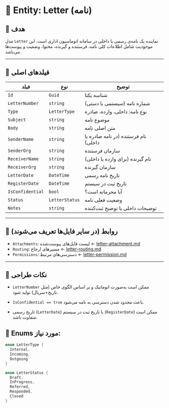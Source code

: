

# 📄 Entity: Letter (نامه)

## 🎯 هدف
مدل `Letter` نماینده یک نامه‌ی رسمی یا داخلی در سامانه اتوماسیون اداری است. این موجودیت شامل اطلاعات کلی نامه، فرستنده و گیرنده، محتوا، وضعیت و پیوست‌ها می‌باشد.

---

## 🧱 فیلدهای اصلی

| فیلد | نوع | توضیح |
|------|-----|-------|
| `Id` | `Guid` | شناسه یکتا |
| `LetterNumber` | `string` | شماره نامه (سیستمی یا دستی) |
| `Type` | `LetterType` | نوع نامه: داخلی، وارده، صادره |
| `Subject` | `string` | موضوع نامه |
| `Body` | `string` | متن اصلی نامه |
| `SenderName` | `string` | نام فرستنده (در نامه صادره یا داخلی) |
| `SenderOrg` | `string` | سازمان فرستنده |
| `ReceiverName` | `string` | نام گیرنده (برای وارده یا داخلی) |
| `ReceiverOrg` | `string` | سازمان گیرنده |
| `LetterDate` | `DateTime` | تاریخ نامه رسمی |
| `RegisterDate` | `DateTime` | تاریخ ثبت در سیستم |
| `IsConfidential` | `bool` | آیا محرمانه است؟ |
| `Status` | `LetterStatus` | وضعیت فعلی نامه |
| `Notes` | `string` | توضیحات داخلی یا توضیح ثبت‌کننده |

---

## 🔁 روابط (در سایر فایل‌ها تعریف می‌شوند)

- `Attachments`: لیست فایل‌های پیوست‌شده ← [letter-attachment.md](letter-attachment.md)
- `Routing`: مسیرهای ارجاع ← [letter-routing.md](letter-routing.md)
- `Permissions`: دسترسی‌های مرتبط ← [letter-permission.md](letter-permission.md)

---
## 🧩 نکات طراحی

- `LetterNumber` ممکن است به‌صورت اتوماتیک و بر اساس الگوی خاص (مثل تاریخ+سریال) تولید شود.
    
- `IsConfidential == true` باعث محدود شدن دسترسی به نامه می‌شود.
    
- تاریخ رسمی (`LetterDate`) با تاریخ ثبت در سیستم (`RegisterDate`) ممکن است متفاوت باشد.
## 🔸 Enums مورد نیاز:

```csharp
enum LetterType {
  Internal,
  Incoming,
  Outgoing
}

enum LetterStatus {
  Draft,
  InProgress,
  Referred,
  Responded,
  Closed
}





